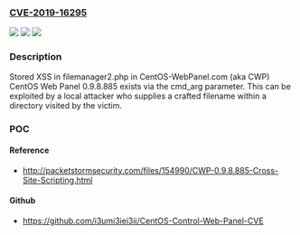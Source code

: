 ### [CVE-2019-16295](https://cve.mitre.org/cgi-bin/cvename.cgi?name=CVE-2019-16295)
![](https://img.shields.io/static/v1?label=Product&message=n%2Fa&color=blue)
![](https://img.shields.io/static/v1?label=Version&message=n%2Fa&color=blue)
![](https://img.shields.io/static/v1?label=Vulnerability&message=n%2Fa&color=brighgreen)

### Description

Stored XSS in filemanager2.php in CentOS-WebPanel.com (aka CWP) CentOS Web Panel 0.9.8.885 exists via the cmd_arg parameter. This can be exploited by a local attacker who supplies a crafted filename within a directory visited by the victim.

### POC

#### Reference
- http://packetstormsecurity.com/files/154990/CWP-0.9.8.885-Cross-Site-Scripting.html

#### Github
- https://github.com/i3umi3iei3ii/CentOS-Control-Web-Panel-CVE

